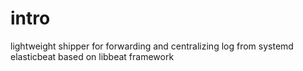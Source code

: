 # intro
lightweight shipper for forwarding and centralizing log from systemd
elasticbeat based on libbeat framework



















